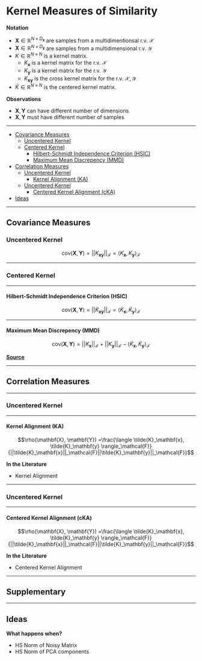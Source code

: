 # Kernel Measures of Similarity


**Notation**

* $\mathbf{X} \in \mathbb{R}^{N \times D_\mathbf{x}}$ are samples from a multidimentionsal r.v. $\mathcal{X}$
* $\mathbf{X} \in \mathbb{R}^{N \times D_\mathbf{y}}$ are samples from a multidimensional r.v. $\mathcal{Y}$
* $K \in \mathbb{R}^{N \times N}$ is a kernel matrix.
  * $K_\mathbf{x}$ is a kernel matrix for the r.v. $\mathcal{X}$
  * $K_\mathbf{y}$ is a kernel matrix for the r.v. $\mathcal{Y}$
  * $K_\mathbf{xy}$ is the cross kernel matrix for the r.v. $\mathcal{X,Y}$
* $\tilde{K} \in \mathbb{R}^{N \times N}$ is the centered kernel matrix.

**Observations**

* $\mathbf{X},\mathbf{Y}$ can have different number of dimensions
* $\mathbf{X},\mathbf{Y}$ must have different number of samples

---
- [Covariance Measures](#covariance-measures)
  - [Uncentered Kernel](#uncentered-kernel)
  - [Centered Kernel](#centered-kernel)
    - [Hilbert-Schmidt Independence Criterion (HSIC)](#hilbert-schmidt-independence-criterion-hsic)
    - [Maximum Mean Discrepency (MMD)](#maximum-mean-discrepency-mmd)
- [Correlation Measures](#correlation-measures)
  - [Uncentered Kernel](#uncentered-kernel-1)
    - [Kernel Alignment (KA)](#kernel-alignment-ka)
  - [Uncentered Kernel](#uncentered-kernel-2)
    - [Centered Kernel Alignment (cKA)](#centered-kernel-alignment-cka)
- [Ideas](#ideas)


---

## Covariance Measures

### Uncentered Kernel

 $$\text{cov}(\mathbf{X}, \mathbf{Y}) =||K_{\mathbf{xy}}||_\mathcal{F}
=\langle K_\mathbf{x}, K_\mathbf{y} \rangle_\mathcal{F}$$

---

### Centered Kernel

---

#### Hilbert-Schmidt Independence Criterion (HSIC)

$$\text{cov}(\mathbf{X}, \mathbf{Y}) =||\tilde{K}_{\mathbf{xy}}||_\mathcal{F}
=\langle \tilde{K}_\mathbf{x}, \tilde{K}_\mathbf{y} \rangle_\mathcal{F}$$

---

#### Maximum Mean Discrepency (MMD)


$$\text{cov}(\mathbf{X}, \mathbf{Y}) = ||K_\mathbf{x}||_\mathcal{F} + ||K_\mathbf{y}||_\mathcal{F}  -  \langle \tilde{K}_\mathbf{x}, \tilde{K}_\mathbf{y} \rangle_\mathcal{F}$$

**[Source](https://github.com/choasma/HSIC-bottleneck/blob/master/source/hsicbt/math/hsic.py#L69)**




---

## Correlation Measures

---

### Uncentered Kernel

---

#### Kernel Alignment (KA)

$$\rho(\mathbf{X}, \mathbf{Y})
=\frac{\langle \tilde{K}_\mathbf{x}, \tilde{K}_\mathbf{y} \rangle_\mathcal{F}}{||\tilde{K}_\mathbf{x}||_\mathcal{F}||\tilde{K}_\mathbf{y}||_\mathcal{F}}$$

**In the Literature**

* Kernel Alignment

---

### Uncentered Kernel

---

#### Centered Kernel Alignment (cKA)

 $$\rho(\mathbf{X}, \mathbf{Y})
=\frac{\langle \tilde{K}_\mathbf{x}, \tilde{K}_\mathbf{y} \rangle_\mathcal{F}}{||\tilde{K}_\mathbf{x}||_\mathcal{F}||\tilde{K}_\mathbf{y}||_\mathcal{F}}$$


**In the Literature**

* Centered Kernel Alignment


---

## Supplementary


---

## Ideas

**What happens when?**

* HS Norm of Noisy Matrix
* HS Norm of PCA components
